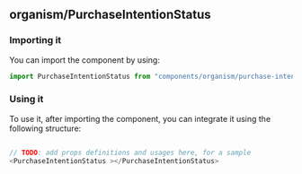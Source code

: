 ## organism/PurchaseIntentionStatus

<!-- TODO: add a description here! -->

### Importing it

You can import the component by using:

```js
import PurchaseIntentionStatus from "components/organism/purchase-intention-status";
```

### Using it

To use it, after importing the component, you can integrate it using the following structure:

```js

// TODO: add props definitions and usages here, for a sample
<PurchaseIntentionStatus ></PurchaseIntentionStatus>

```